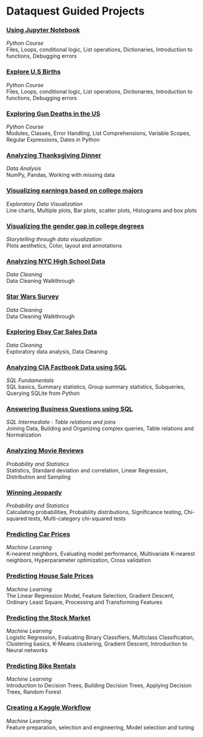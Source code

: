 # Dataquest Guided Projects

### [Using Jupyter Notebook](https://github.com/tsunghanwu/Dataquest/blob/master/Using%20Jupyter%20notebook/Jupyter.ipynb)
*Python Course*  
Files, Loops, conditional logic, List operations, Dictionaries, Introduction to functions, Debugging errors

### [Explore U.S Births](https://github.com/tsunghanwu/Dataquest/blob/master/Explore%20US%20Births/US_births.ipynb)
*Python Course*  
Files, Loops, conditional logic, List operations, Dictionaries, Introduction to functions, Debugging errors

### [Exploring Gun Deaths in the US](https://github.com/tsunghanwu/Dataquest/blob/master/Exploring%20Gun%20Deaths%20in%20the%20US/gun_deaths.ipynb)
*Python Course*  
Modules, Classes, Error Handling, List Comprehensions, Variable Scopes, Regular Expressions, Dates in Python

### [Analyzing Thanksgiving Dinner](https://github.com/tsunghanwu/Dataquest/blob/master/Analyzing%20Thanksgiving%20Dinner/thanksgiving.ipynb)
*Data Analysis*  
NumPy, Pandas, Working with missing data

### [Visualizing earnings based on college majors](https://github.com/tsunghanwu/Dataquest/blob/master/Visualizing%20Earnings%20Based%20on%20College%20Majors/earnings_majors.ipynb)
*Exploratory Data Visualization*  
Line charts, Multiple plots, Bar plots, scatter plots, Histograms and box plots

### [Visualizing the gender gap in college degrees](https://github.com/tsunghanwu/Dataquest/blob/master/Visualizing%20The%20Gender%20Gap%20In%20College%20Degrees/college_gender_gap.ipynb)
*Storytelling through data visualization*  
Plots aesthetics, Color, layout and annotations

### [Analyzing NYC High School Data](https://github.com/tsunghanwu/Dataquest/blob/master/Analyzing%20NYC%20High%20School%20Data/NYC_schools.ipynb)
*Data Cleaning*  
Data Cleaning Walkthrough

### [Star Wars Survey](https://github.com/tsunghanwu/Dataquest/blob/master/Star%20Wars%20Survey/Star_Wars_survey.ipynb)
*Data Cleaning*  
Data Cleaning Walkthrough

### [Exploring Ebay Car Sales Data](https://github.com/tsunghanwu/Dataquest/blob/master/Exploring%20Ebay%20Car%20Sales%20Data/Ebay_car_sales.ipynb)
*Data Cleaning*  
Exploratory data analysis, Data Cleaning

### [Analyzing CIA Factbook Data using SQL](https://github.com/tsunghanwu/Dataquest/blob/master/Analyzing%20CIA%20Factbook%20Data%20using%20SQL/CIA.ipynb)
*SQL Fundamentals*  
SQL basics, Summary statistics, Group summary statistics, Subqueries, Querying SQLite from Python

### [Answering Business Questions using SQL](https://github.com/tsunghanwu/Dataquest/blob/master/Answering%20Business%20Questions%20using%20SQL/businese.ipynb)
*SQL Intermediate : Table relations and joins*  
Joining Data, Building and Organizing complex queries, Table relations and Normalization

### [Analyzing Movie Reviews](https://github.com/tsunghanwu/Dataquest/blob/master/Analyzing%20Movie%20Reviews/movie.ipynb)
*Probability and Statistics*  
Statistics, Standard deviation and correlation, Linear Regression, Distribution and Sampling

### [Winning Jeopardy](https://github.com/tsunghanwu/Dataquest/blob/master/Winning%20Jeopardy/Jeopardy.ipynb)
*Probability and Statistics*  
Calculating probabilities, Probability distributions, Significance testing, Chi-squared tests, Multi-category chi-squared tests

### [Predicting Car Prices](https://github.com/tsunghanwu/Dataquest/blob/master/Predicting%20Car%20Prices/car_prices.ipynb)
*Machine Learning*  
K-nearest neighbors, Evaluating model performance, Multivariate K-nearest neighbors, Hyperparameter optimization, Cross validation

### [Predicting House Sale Prices](https://github.com/tsunghanwu/Dataquest/blob/master/Predicting%20House%20Sale%20Prices/house_sale_prices.ipynb)
*Machine Learning*  
The Linear Regression Model, Feature Selection, Gradient Descent, Ordinary Least Square, Processing and Transforming Features

### [Predicting the Stock Market](https://github.com/tsunghanwu/Dataquest/blob/master/Predicting%20the%20stock%20market/predict_stock.py)
*Machine Learning*  
Logistic Regression, Evaluating Binary Classifiers, Multiclass Classification, Clustering basics, K-Means clustering, Gradient Descent, Introduction to Neural networks

### [Predicting Bike Rentals](https://github.com/tsunghanwu/Dataquest/blob/master/Predicting%20Bike%20Rentals/bike_rentals.ipynb)
*Machine Learning*  
Introduction to Decision Trees, Building Decision Trees, Applying Decision Trees, Random Forest

### [Creating a Kaggle Workflow](https://github.com/tsunghanwu/Dataquest/blob/master/Creating%20a%20Kaggle%20Workflow/Titanic.ipynb)
*Machine Learning*  
Feature preparation, selection and engineering, Model selection and tuning
